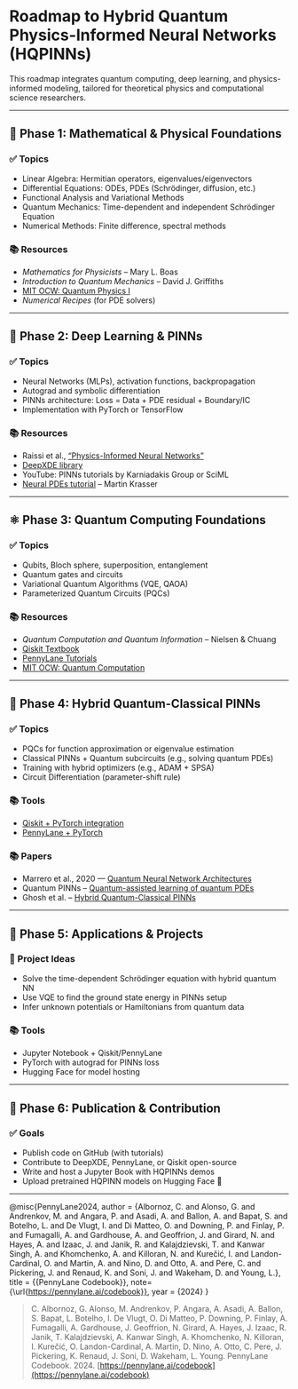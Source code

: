 
# Roadmap to Hybrid Quantum Physics-Informed Neural Networks (HQPINNs)

This roadmap integrates quantum computing, deep learning, and physics-informed modeling, tailored for theoretical physics and computational science researchers.

---

## 📘 Phase 1: Mathematical & Physical Foundations

### ✅ Topics
- Linear Algebra: Hermitian operators, eigenvalues/eigenvectors
- Differential Equations: ODEs, PDEs (Schrödinger, diffusion, etc.)
- Functional Analysis and Variational Methods
- Quantum Mechanics: Time-dependent and independent Schrödinger Equation
- Numerical Methods: Finite difference, spectral methods

### 📚 Resources
- _Mathematics for Physicists_ – Mary L. Boas
- _Introduction to Quantum Mechanics_ – David J. Griffiths
- [MIT OCW: Quantum Physics I](https://ocw.mit.edu/courses/8-04-quantum-physics-i-spring-2016/)
- _Numerical Recipes_ (for PDE solvers)

---

## 🧠 Phase 2: Deep Learning & PINNs

### ✅ Topics
- Neural Networks (MLPs), activation functions, backpropagation
- Autograd and symbolic differentiation
- PINNs architecture: Loss = Data + PDE residual + Boundary/IC
- Implementation with PyTorch or TensorFlow

### 📚 Resources
- Raissi et al., [“Physics-Informed Neural Networks”](https://arxiv.org/abs/1711.10561)
- [DeepXDE library](https://github.com/lululxvi/deepxde)
- YouTube: PINNs tutorials by Karniadakis Group or SciML
- [Neural PDEs tutorial](https://krasserm.github.io/2020/01/21/neural-pdes/) – Martin Krasser

---

## ⚛️ Phase 3: Quantum Computing Foundations

### ✅ Topics
- Qubits, Bloch sphere, superposition, entanglement
- Quantum gates and circuits
- Variational Quantum Algorithms (VQE, QAOA)
- Parameterized Quantum Circuits (PQCs)

### 📚 Resources
- _Quantum Computation and Quantum Information_ – Nielsen & Chuang
- [Qiskit Textbook](https://qiskit.org/learn)
- [PennyLane Tutorials](https://pennylane.ai/qml/)
- [MIT OCW: Quantum Computation](https://ocw.mit.edu/courses/6-845-quantum-complexity-theory-fall-2010/)

---

## 🧩 Phase 4: Hybrid Quantum-Classical PINNs

### ✅ Topics
- PQCs for function approximation or eigenvalue estimation
- Classical PINNs + Quantum subcircuits (e.g., solving quantum PDEs)
- Training with hybrid optimizers (e.g., ADAM + SPSA)
- Circuit Differentiation (parameter-shift rule)

### 📚 Tools
- [Qiskit + PyTorch integration](https://qiskit.org/ecosystem/machine-learning/)
- [PennyLane + PyTorch](https://pennylane.ai/qml/demos/tutorial_pytorch_interface.html)

### 📚 Papers
- Marrero et al., 2020 — [Quantum Neural Network Architectures](https://arxiv.org/abs/2010.15968)
- Quantum PINNs – [Quantum-assisted learning of quantum PDEs](https://arxiv.org/abs/2105.01417)
- Ghosh et al. – [Hybrid Quantum-Classical PINNs](https://arxiv.org/abs/2109.06259)

---

## 🧪 Phase 5: Applications & Projects

### 🧠 Project Ideas
- Solve the time-dependent Schrödinger equation with hybrid quantum NN
- Use VQE to find the ground state energy in PINNs setup
- Infer unknown potentials or Hamiltonians from quantum data

### 📚 Tools
- Jupyter Notebook + Qiskit/PennyLane
- PyTorch with autograd for PINNs loss
- Hugging Face for model hosting

---

## 🚀 Phase 6: Publication & Contribution

### ✅ Goals
- Publish code on GitHub (with tutorials)
- Contribute to DeepXDE, PennyLane, or Qiskit open-source
- Write and host a Jupyter Book with HQPINNs demos
- Upload pretrained HQPINN models on Hugging Face 🤗

---

@misc{PennyLane2024,
author = {Albornoz, C. and Alonso, G. and Andrenkov, M. and Angara, P. and Asadi, A. and Ballon, A. and Bapat, S. and Botelho, L. and De Vlugt, I. and Di Matteo, O. and Downing, P. and Finlay, P. and Fumagalli, A. and Gardhouse, A. and Geoffrion, J. and Girard, N. and Hayes, A. and Izaac, J. and Janik, R. and Kalajdzievski, T. and Kanwar Singh, A. and Khomchenko, A. and Killoran, N. and Kurečić, I. and Landon-Cardinal, O. and Martin, A. and Nino, D. and Otto, A. and Pere, C. and Pickering, J. and Renaud, K. and Soni, J. and Wakeham, D. and Young, L.},
title = {{PennyLane Codebook}},
note={\url{https://pennylane.ai/codebook}},
year = {2024}
}

> C. Albornoz, G. Alonso, M. Andrenkov, P. Angara, A. Asadi, A. Ballon, S. Bapat, L. Botelho, I. De Vlugt, O. Di Matteo, P. Downing, P. Finlay, A. Fumagalli, A. Gardhouse, J. Geoffrion, N. Girard, A. Hayes, J. Izaac, R. Janik, T. Kalajdzievski, A. Kanwar Singh, A. Khomchenko, N. Killoran, I. Kurečić, O. Landon-Cardinal, A. Martin, D. Nino, A. Otto, C. Pere, J. Pickering, K. Renaud, J. Soni, D. Wakeham, L. Young. PennyLane Codebook. 2024. [https://pennylane.ai/codebook](https://pennylane.ai/codebook)